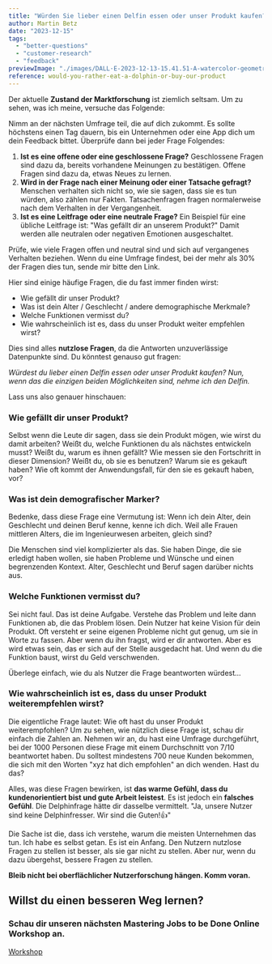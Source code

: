 ```yaml
---
title: "Würden Sie lieber einen Delfin essen oder unser Produkt kaufen?"
author: Martin Betz
date: "2023-12-15"
tags:
  - "better-questions"
  - "customer-research"
  - "feedback"
previewImage: "./images/DALL·E-2023-12-13-15.41.51-A-watercolor-geometric-style-illustration-depicting-a-small-dolphin-figurine-on-a-plate-in-a-restaurant-setting.-The-dolphin-should-be-portrayed-as-a-.png"
reference: would-you-rather-eat-a-dolphin-or-buy-our-product
---
```


Der aktuelle **Zustand der Marktforschung** ist ziemlich seltsam. Um zu sehen, was ich meine, versuche das Folgende:

Nimm an der nächsten Umfrage teil, die auf dich zukommt. Es sollte höchstens einen Tag dauern, bis ein Unternehmen oder eine App dich um dein Feedback bittet. Überprüfe dann bei jeder Frage Folgendes:

1. **Ist es eine offene oder eine geschlossene Frage?** Geschlossene Fragen sind dazu da, bereits vorhandene Meinungen zu bestätigen. Offene Fragen sind dazu da, etwas Neues zu lernen.
2. **Wird in der Frage nach einer Meinung oder einer Tatsache gefragt?** Menschen verhalten sich nicht so, wie sie sagen, dass sie es tun würden, also zählen nur Fakten. Tatsachenfragen fragen normalerweise nach dem Verhalten in der Vergangenheit.
3. **Ist es eine Leitfrage oder eine neutrale Frage?** Ein Beispiel für eine übliche Leitfrage ist: "Was gefällt dir an unserem Produkt?" Damit werden alle neutralen oder negativen Emotionen ausgeschaltet.

Prüfe, wie viele Fragen offen und neutral sind und sich auf vergangenes Verhalten beziehen. Wenn du eine Umfrage findest, bei der mehr als 30% der Fragen dies tun, sende mir bitte den Link.

Hier sind einige häufige Fragen, die du fast immer finden wirst:

- Wie gefällt dir unser Produkt?
- Was ist dein Alter / Geschlecht / andere demographische Merkmale?
- Welche Funktionen vermisst du?
- Wie wahrscheinlich ist es, dass du unser Produkt weiter empfehlen wirst?

Dies sind alles **nutzlose Fragen**, da die Antworten unzuverlässige Datenpunkte sind. Du könntest genauso gut fragen:

_Würdest du lieber einen Delfin essen oder unser Produkt kaufen? Nun, wenn das die einzigen beiden Möglichkeiten sind, nehme ich den Delfin._

Lass uns also genauer hinschauen:

### Wie gefällt dir unser Produkt?

Selbst wenn die Leute dir sagen, dass sie dein Produkt mögen, wie wirst du damit arbeiten? Weißt du, welche Funktionen du als nächstes entwickeln musst? Weißt du, warum es ihnen gefällt? Wie messen sie den Fortschritt in dieser Dimension? Weißt du, ob sie es benutzen? Warum sie es gekauft haben? Wie oft kommt der Anwendungsfall, für den sie es gekauft haben, vor?

### Was ist dein demografischer Marker?

Bedenke, dass diese Frage eine Vermutung ist: Wenn ich dein Alter, dein Geschlecht und deinen Beruf kenne, kenne ich dich. Weil alle Frauen mittleren Alters, die im Ingenieurwesen arbeiten, gleich sind?

Die Menschen sind viel komplizierter als das. Sie haben Dinge, die sie erledigt haben wollen, sie haben Probleme und Wünsche und einen begrenzenden Kontext. Alter, Geschlecht und Beruf sagen darüber nichts aus.

### Welche Funktionen vermisst du?

Sei nicht faul. Das ist deine Aufgabe. Verstehe das Problem und leite dann Funktionen ab, die das Problem lösen. Dein Nutzer hat keine Vision für dein Produkt. Oft versteht er seine eigenen Probleme nicht gut genug, um sie in Worte zu fassen. Aber wenn du ihn fragst, wird er dir antworten. Aber es wird etwas sein, das er sich auf der Stelle ausgedacht hat. Und wenn du die Funktion baust, wirst du Geld verschwenden.

Überlege einfach, wie du als Nutzer die Frage beantworten würdest...

### Wie wahrscheinlich ist es, dass du unser Produkt weiterempfehlen wirst?

Die eigentliche Frage lautet: Wie oft hast du unser Produkt weiterempfohlen? Um zu sehen, wie nützlich diese Frage ist, schau dir einfach die Zahlen an. Nehmen wir an, du hast eine Umfrage durchgeführt, bei der 1000 Personen diese Frage mit einem Durchschnitt von 7/10 beantwortet haben. Du solltest mindestens 700 neue Kunden bekommen, die sich mit den Worten "xyz hat dich empfohlen" an dich wenden. Hast du das?

Alles, was diese Fragen bewirken, ist **das warme Gefühl, dass du kundenorientiert bist und gute Arbeit leistest**. Es ist jedoch ein **falsches Gefühl**. Die Delphinfrage hätte dir dasselbe vermittelt. "Ja, unsere Nutzer sind keine Delphinfresser. Wir sind die Guten!👍"

Die Sache ist die, dass ich verstehe, warum die meisten Unternehmen das tun. Ich habe es selbst getan. Es ist ein Anfang. Den Nutzern nutzlose Fragen zu stellen ist besser, als sie gar nicht zu stellen. Aber nur, wenn du dazu übergehst, bessere Fragen zu stellen.

**Bleib nicht bei oberflächlicher Nutzerforschung hängen. Komm voran.**

## Willst du einen besseren Weg lernen?

### Schau dir unseren nächsten Mastering Jobs to be Done Online Workshop an.

[Workshop](/leistungen/mastering-jobs-to-be-done-online-workshop/)